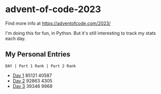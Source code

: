 # advent-of-code-2023

Find more info at https://adventofcode.com/2023/

I'm doing this for fun, in Python.  But it's still interesting to track my stats each day.

## My Personal Entries

    DAY | Part 1 Rank | Part 2 Rank 

*   [Day 1](Day1/README.md)   85121 40587
*   [Day 2](Day2/README.md)   92863  4305
*   [Day 3](Day3/README.md)   39346  9968
